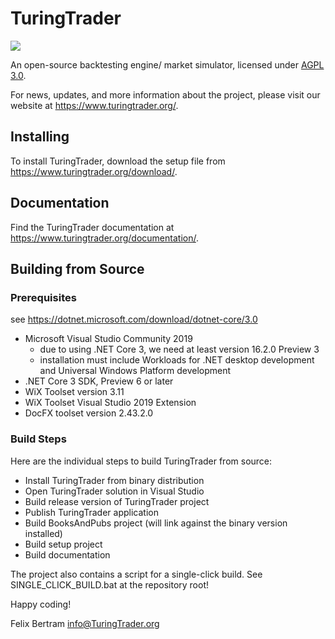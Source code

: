 # TuringTrader

![](https://www.gnu.org/graphics/agplv3-155x51.png)

An open-source backtesting engine/ market simulator, licensed under [AGPL 3.0](https://www.gnu.org/licenses/agpl-3.0).

For news, updates, and  more information about the project, please visit our website at https://www.turingtrader.org/.

## Installing

To install TuringTrader, download the setup file from https://www.turingtrader.org/download/.

## Documentation

Find the TuringTrader documentation at https://www.turingtrader.org/documentation/.

## Building from Source

### Prerequisites

see https://dotnet.microsoft.com/download/dotnet-core/3.0

- Microsoft Visual Studio Community 2019
    - due to using .NET Core 3, we need at least version 16.2.0 Preview 3
    - installation must include Workloads for .NET desktop development and Universal Windows Platform development
- .NET Core 3 SDK, Preview 6 or later
- WiX Toolset version 3.11
- WiX Toolset Visual Studio 2019 Extension
- DocFX toolset version 2.43.2.0

### Build Steps

Here are the individual steps to build TuringTrader from source:

- Install TuringTrader from binary distribution
- Open TuringTrader solution in Visual Studio
- Build release version of TuringTrader project
- Publish TuringTrader application
- Build BooksAndPubs project (will link against the binary version installed)
- Build setup project
- Build documentation

The project also contains a script for a single-click build. See SINGLE_CLICK_BUILD.bat at the repository root!





Happy coding!

Felix Bertram
info@TuringTrader.org